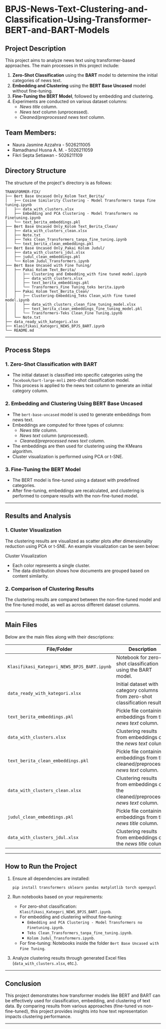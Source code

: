 # BPJS-News-Text-Clustering-and-Classification-Using-Transformer-BERT-and-BART-Models


## **Project Description**
This project aims to analyze news text using transformer-based approaches. The main processes in this project include:
1. **Zero-Shot Classification** using the **BART** model to determine the initial categories of news text.
2. **Embedding and Clustering** using the **BERT Base Uncased** model without fine-tuning.
3. **Fine-Tuning the BERT Model**, followed by embedding and clustering.
4. Experiments are conducted on various dataset columns:
   - *News title* column.
   - *News text* column (unprocessed).
   - *Cleaned/preprocessed news text* column.
  
## Team Members:
- Naura Jasmine Azzahra - 5026211005
- Ramadhanul Husna A. M. - 5026211059
- Fikri Septa Setiawan - 5026211109

## **Directory Structure**
The structure of the project's directory is as follows:

```
TRANSFORMER-FIX/
├── Bert Base Uncased Only_Kolom Text_Berita/
│   ├── Cosine Similarity Clustering - Model Transformers tanpa fine tuning.ipynb
│   ├── data_with_clusters.xlsx
│   ├── Embedding and PCA Clustering - Model Transformers no Finetuning.ipynb
│   └── text_berita_embeddings.pkl
├── Bert Base Uncased Only_Kolom Text_Berita_Clean/
│   ├── data_with_clusters_clean.xlsx
│   ├── Note.txt
│   ├── Teks Clean_Transformers_tanpa_fine_tuning.ipynb
│   └── text_berita_clean_embeddings.pkl
├── Bert Base Uncased Only_Pakai Kolom Judul/
│   ├── data_with_clusters_jdul.xlsx
│   ├── judul_clean_embeddings.pkl
│   └── Kolom Judul_Transformers.ipynb
├── Bert Base Uncased with Fine Tuning/
│   ├── Pakai Kolom Text_Berita/
│   │   ├── Clustering and Embedding_with fine tuned model.ipynb
│   │   ├── data_with_clusters.xlsx
│   │   ├── text_berita_embeddings.pkl
│   │   └── Transformers_Fine Tuning_teks berita.ipynb
│   ├── Pakai Kolom Text_Berita_Clean/
│   │   ├── Clustering-Embedding_Teks Clean_with fine tuned model.ipynb
│   │   ├── data_with_clusters_clean_fine_tuning_model.xlsx
│   │   ├── text_berita_clean_embeddings_fine_tuning_model.pkl
│   │   └── Transformers-Teks Clean_Fine Tuning.ipynb
│   └── Note.txt
├── data_ready_with_kategori.xlsx
├── Klasifikasi_Kategori_NEWS_BPJS_BART.ipynb
└── README.md
```

---

## **Process Steps**

### 1. **Zero-Shot Classification with BART**
- The initial dataset is classified into specific categories using the `facebook/bart-large-mnli` zero-shot classification model.
- This process is applied to the news text column to generate an initial category column.

### 2. **Embedding and Clustering Using BERT Base Uncased**
- The `bert-base-uncased` model is used to generate embeddings from news text.
- Embeddings are computed for three types of columns:
  - *News title* column.
  - *News text* column (unprocessed).
  - *Cleaned/preprocessed news text* column.
- The embeddings are then used for clustering using the KMeans algorithm.
- Cluster visualization is performed using PCA or t-SNE.

### 3. **Fine-Tuning the BERT Model**
- The BERT model is fine-tuned using a dataset with predefined categories.
- After fine-tuning, embeddings are recalculated, and clustering is performed to compare results with the non-fine-tuned model.

---

## **Results and Analysis**
### 1. **Cluster Visualization**
The clustering results are visualized as scatter plots after dimensionality reduction using PCA or t-SNE. An example visualization can be seen below:

Cluster Visualization

- Each color represents a single cluster.
- The data distribution shows how documents are grouped based on content similarity.

### 2. **Comparison of Clustering Results**
The clustering results are compared between the non-fine-tuned model and the fine-tuned model, as well as across different dataset columns.

---

## **Main Files**
Below are the main files along with their descriptions:

| File/Folder                                   | Description                                                                                  |
|-----------------------------------------------|---------------------------------------------------------------------------------------------|
| `Klasifikasi_Kategori_NEWS_BPJS_BART.ipynb`   | Notebook for zero-shot classification using the BART model.                                 |
| `data_ready_with_kategori.xlsx`               | Initial dataset with category columns from zero-shot classification results.                |
| `text_berita_embeddings.pkl`                  | Pickle file containing embeddings from the *news text* column.                              |
| `data_with_clusters.xlsx`                     | Clustering results from embeddings of the *news text* column.                               |
| `text_berita_clean_embeddings.pkl`            | Pickle file containing embeddings from the cleaned/preprocessed *news text* column.         |
| `data_with_clusters_clean.xlsx`               | Clustering results from embeddings of the cleaned/preprocessed *news text* column.          |
| `judul_clean_embeddings.pkl`                  | Pickle file containing embeddings from the *news title* column.                             |
| `data_with_clusters_jdul.xlsx`                | Clustering results from embeddings of the *news title* column.                              |

---

## **How to Run the Project**

1. Ensure all dependencies are installed:
   ```bash
   pip install transformers sklearn pandas matplotlib torch openpyxl
   ```

2. Run notebooks based on your requirements:
   - For zero-shot classification: `Klasifikasi_Kategori_NEWS_BPJS_BART.ipynb`.
   - For embedding and clustering without fine-tuning: 
     - `Embedding and PCA Clustering - Model Transformers no Finetuning.ipynb`.
     - `Teks Clean_Transformers_tanpa_fine_tuning.ipynb`.
     - `Kolom Judul_Transformers.ipynb`.
   - For fine-tuning: Notebooks inside the folder `Bert Base Uncased with Fine Tuning`.

3. Analyze clustering results through generated Excel files (`data_with_clusters.xlsx`, etc.).

---

## **Conclusion**
This project demonstrates how transformer models like BERT and BART can be effectively used for classification, embedding, and clustering of text data. By comparing results from various approaches (fine-tuned vs non-fine-tuned), this project provides insights into how text representation impacts clustering performance.

--- 

